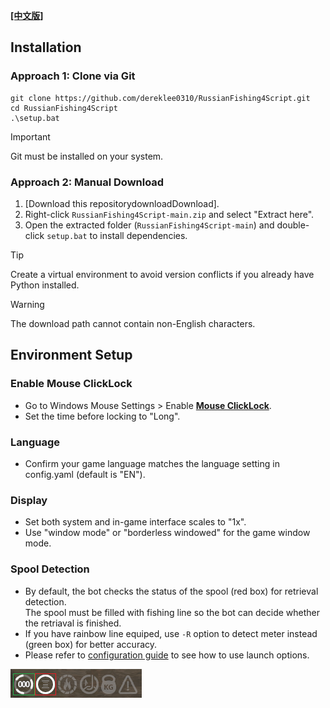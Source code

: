 **[[中文版]][installation]**
## Installation
### Approach 1: Clone via Git
```
git clone https://github.com/dereklee0310/RussianFishing4Script.git
cd RussianFishing4Script
.\setup.bat
```
> [!IMPORTANT] 
> Git must be installed on your system.
### Approach 2: Manual Download
1. [Download this repositorydownloadDownload].
2. Right-click `RussianFishing4Script-main.zip` and select "Extract here".
3. Open the extracted folder (`RussianFishing4Script-main`) and double-click `setup.bat` to install dependencies.
> [!TIP] 
> Create a virtual environment to avoid version conflicts if you already have Python installed.

> [!WARNING] 
> The download path cannot contain non-English characters.

## Environment Setup
### Enable Mouse ClickLock
- Go to Windows Mouse Settings > Enable **[Mouse ClickLock][clicklock]**.
- Set the time before locking to "Long".
### Language
- Confirm your game language matches the language setting in config.yaml (default is "EN").
### Display
- Set both system and in-game interface scales to "1x".
- Use "window mode" or "borderless windowed" for the game window mode.
### Spool Detection
- By default, the bot checks the status of the spool (red box) for retrieval detection.  
  The spool must be filled with fishing line so the bot can decide whether the retriaval is finished.
- If you have rainbow line equiped, use `-R` option to detect meter instead (green box) for better accuracy. 
- Please refer to [configuration guide][configuration] to see how to use launch options.
  
![status]

[installation]: /docs/zh-TW/INSTALLATION.md
[download]: https://github.com/dereklee0310/RussianFishing4Script/archive/refs/heads/main.zip
[configuration]: /docs/en/CONFIGURATION.md
[clicklock]: /static/readme/clicklock.png
[status]: /static/readme/status.png